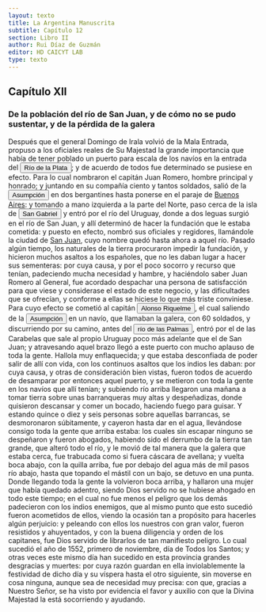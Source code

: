 ```yaml
---
layout: texto
title: La Argentina Manuscrita
subtitle: Capítulo 12
section: Libro II
author: Rui Díaz de Guzmán
editor: HD CAICYT LAB
type: texto
---
```


## Capítulo XII

### De la población del río de San Juan, y de cómo no se pudo sustentar, y de la pérdida de la galera


Después que el general Domingo de Irala volvió de la Mala Entrada, propuso a los oficiales reales de Su Majestad la grande importancia que había de tener poblado un puerto para escala de los navíos en la entrada del <a href="https://recogito.pelagios.org/document/wzqxhk0h3vpikm/part/1/edit#7f969f60-0542-47e5-98da-46525285246a" target="_blank"><button class="balloon" data-balloon-pos="up" data-balloon-length="large" data-balloon="Refiere a la Provincia del Río de la Plata, un espacio creado a partir de las capitulaciones que firmó el primer adelantado Pedro de Mendoza con Carlos I en 1534.La misma limitaba al norte con los territorios otorgados a Diego de Almagro, ocupando una franja que se extendería entre el Mar del Sur y el Mar Océano Austral. La exploración y ocupación efectiva del terreno delimitarían el espacio de la provincia del Río de la Plata al sector atlántico y específicamente, al eje fluvial Paraná-Plata">Río de la Plata</button></a>; y de acuerdo de todos fue determinado se pusiese en efecto. Para lo cual nombraron el capitán Juan Romero, hombre principal y honrado; y juntando en su compañía ciento y tantos soldados, salió de la <a href="https://recogito.pelagios.org/document/wzqxhk0h3vpikm/part/1/edit#3786aaa8-dae4-4364-98c7-2c4b5312cfce" target="_blank"><button class="balloon" data-balloon-pos="up" data-balloon-length="large" data-balloon="Asunción del Paraguay.">Asumpción</button></a> en dos bergantines hasta ponerse en el paraje de <a href="https://recogito.pelagios.org/document/wzqxhk0h3vpikm/part/1/edit#0213ab77-5382-4e69-a724-130980cd6da6" target="_blank">Buenos Aires</a>: y tomando a mano izquierda a la parte del Norte, paso cerca de la isla de <a href="https://recogito.pelagios.org/document/wzqxhk0h3vpikm/part/1/edit#13046a4c-811e-4649-973b-f1cd41d3bb33" target="_blank"><button class="balloon" data-balloon-pos="up" data-balloon-length="large" data-balloon="Se refiere a la isla del mismo nombre en la costa uruguaya frente a Colonia.">San Gabriel</button></a> y entró por el río del Uruguay, donde a dos leguas surgió en el río de San Juan, y allí determinó de hacer la fundación que le estaba cometida: y puesto en efecto, nombró sus oficiales y regidores, llamándole la ciudad de <a href="https://recogito.pelagios.org/document/wzqxhk0h3vpikm/part/1/edit#7e5c7f7e-6c49-4729-a2f9-82994ad679f7" target="_blank">San Juan</a>, cuyo nombre quedó hasta ahora a aquel río. Pasado algún tiempo, los naturales de la tierra procuraron impedir la fundación, y hicieron muchos asaltos a los españoles, que no les daban lugar a hacer sus sementeras: por cuya causa, y por el poco socorro y recurso que tenían, padeciendo mucha necesidad y hambre, y haciéndolo saber Juan Romero al General, fue acordado despachar una persona de satisfacción para que viese y considerase el estado de este negocio, y las dificultades que se ofrecían, y conforme a ellas se hiciese lo que más triste conviniese. Para cuyo efecto se cometió al capitán <button class="balloon" data-balloon-pos="up" data-balloon-length="large" data-balloon="Alonso Riquelme de Guzmán (1519-1573) fue un conquistador oriundo de Jeréz de la Frontera y sobrino del Segundo Adelantado al Río de la Plata, Álvar Núñez Cabeza de Vaca, con quien llegó al Río de la Plata en 1541. Fue uno de sus más acérrimos partidarios durante la gobernación de Cabeza de Vaca y se convirtió en una de las figuras más prominentes de la facción de los &quot;leales&quot; una vez que aquel fuera expulsado de la provincia en 1545.Fue forzado por Domigo de Irala a casarse con una de sus hijas mestizas, unión de la cual nació Ruy Díaz de Guzmán.Bibliografía:Ricardo Lafuente Machaín, Alonso Riquelme de Guzmán, Buenos Aires, Amorrurtu, 1942.Tieffemberg, Silvia, &quot;Estudio Introductorio&quot;, en Díaz de Guzmán, Ruy, Argentina. Historia del Descubrimiento y Conquista del Río de la Plata de Ruy Díaz de Guzmán, Buenos Aires, Editorial de la Facultad de Filosofía y Letras-UBA, 2012.Fuentes &quot;Información hecha en Jerez de la Frontera a pedimento de Cabeza de Vaca para verificar ciertas cartas&quot;, en Núñez Cabeza de Vaca, Álvar, Relación de los Naufragios y Comentarios de Álvar Núñez Cabeza de Vaca, adelantado y gobernador del Río de la Plata. Ilustrado con varios documentos inéditos. Tomo Segundo, Madrid, Imprenta General de Victoriano Suárez, 1906, p. 289 (GGV 52/975; AGI Justicia 1131), 1545.">Alonso Riquelme</button>, el cual saliendo de la <a href="https://recogito.pelagios.org/document/wzqxhk0h3vpikm/part/1/edit#3858ed3f-f147-414b-8d4f-c8e7e8a24e4a" target="_blank"><button class="balloon" data-balloon-pos="up" data-balloon-length="large" data-balloon="Asunción del Paraguay.">Asumpción</button></a> en un navío, que llamaban la galera, con 60 soldados, y discurriendo por su camino, antes del <button class="balloon" data-balloon-pos="up" data-balloon-length="large" data-balloon="Río de las Palmas; navegado por Gaboto. Sigue al de las Carabelas. Este río, así como el de las Carabelas, son más bien brazos del Paraná que ríos; en algunos mapas se le da el nombre de Paraná de las Palmas.">río de las Palmas</button>, entró por el de las Carabelas que sale al propio Uruguay poco más adelante que el de San Juan; y atravesando aquel brazo llegó a este puerto con mucho aplauso de toda la gente. Hallola muy enflaquecida; y que estaba desconfiada de poder salir de allí con vida, con los continuos asaltos que los indios les daban: por cuya causa, y otras de consideración bien vistas, fueron todos de acuerdo de desamparar por entonces aquel puerto, y se metieron con toda la gente en los navíos que allí tenían; y subiendo río arriba llegaron una mañana a tomar tierra sobre unas barranqueras muy altas y despeñadizas, donde quisieron descansar y comer un bocado, haciendo fuego para guisar. Y estando quince o diez y seis personas sobre aquellas barrancas, se desmoronaron súbitamente, y cayeron hasta dar en el agua, llevándose consigo toda la gente que arriba estaba: los cuales sin escapar ninguno se despeñaron y fueron abogados, habiendo sido el derrumbo de la tierra tan grande, que alteró todo el río, y le movió de tal manera que la galera que estaba cerca, fue trabucada como si fuera cáscara de avellana; y vuelta boca abajo, con la quilla arriba, fue por debajo del agua más de mil pasos río abajo, hasta que topando el mástil con un bajo, se detuvo en una punta. Donde llegando toda la gente la volvieron boca arriba, y hallaron una mujer que había quedado adentro, siendo Dios servido no se hubiese ahogado en todo este tiempo; en el cual no fue menos el peligro que los demás padecieron con los indios enemigos, que al mismo punto que esto sucedió fueron acometidos de ellos, viendo la ocasión tan a propósito para hacerles algún perjuicio: y peleando con ellos los nuestros con gran valor, fueron resistidos y ahuyentados, y con la buena diligencia y orden de los capitanes, fue Dios servido de librarlos de tan manifiesto peligro. Lo cual sucedió el año de 1552, primero de noviembre, día de Todos los Santos; y otras veces este mismo día han sucedido en esta provincia grandes desgracias y muertes: por cuya razón guardan en ella inviolablemente la festividad de dicho día y su víspera hasta el otro siguiente, sin moverse en cosa ninguna, aunque sea de necesidad muy precisa: con que, gracias a Nuestro Señor, se ha visto por evidencia el favor y auxilio con que la Divina Majestad la está socorriendo y ayudando.
